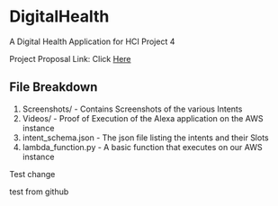 # DigitalHealth
A Digital Health Application for HCI Project 4

Project Proposal Link: Click [Here](https://docs.google.com/document/d/1j7kDZfewppmY0BRFeeUrj-SuIb0dFD53PCnnHS6RpSA/edit#)

## File Breakdown

1. Screenshots/ - Contains Screenshots of the various Intents 
2. Videos/ - Proof of Execution of the Alexa application on the AWS instance
3. intent_schema.json - The json file listing the intents and their Slots
4. lambda_function.py - A basic function that executes on our AWS instance


Test change


test from github
